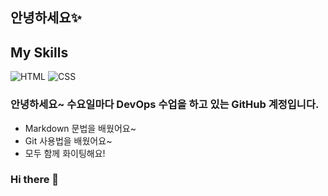 ## 안녕하세요✨

## My Skills
![HTML](https://img.shields.io/badge/HTML-E34F26)
![CSS](https://img.shields.io/badge/CSS-1572B6)

### 안녕하세요~ 수요일마다 DevOps 수업을 하고 있는 GitHub 계정입니다.

- Markdown 문법을 배웠어요~
- Git 사용법을 배웠어요~
- 모두 함께 화이팅해요!


### Hi there 👋

<!--
**expandsource-wed/expandsource-wed** is a ✨ _special_ ✨ repository because its `README.md` (this file) appears on your GitHub profile.

Here are some ideas to get you started:

- 🔭 I’m currently working on ...
- 🌱 I’m currently learning ...
- 👯 I’m looking to collaborate on ...
- 🤔 I’m looking for help with ...
- 💬 Ask me about ...
- 📫 How to reach me: ...
- 😄 Pronouns: ...
- ⚡ Fun fact: ...
-->
